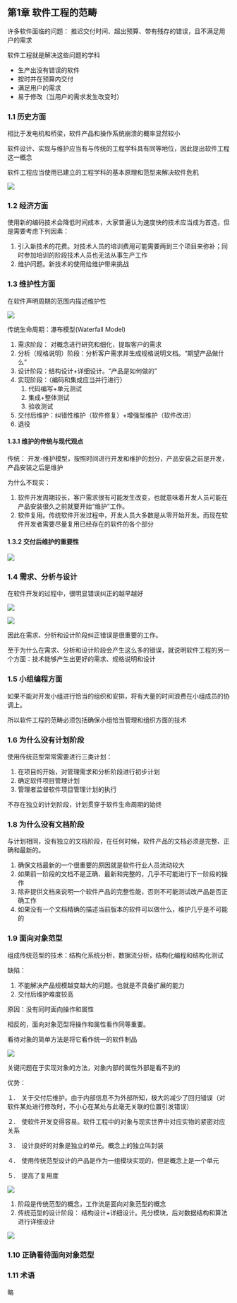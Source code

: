 ## 第1章  软件工程的范畴

许多软件面临的问题： 推迟交付时间、超出预算、带有残存的错误，且不满足用户的需求

软件工程就是解决这些问题的学科

- 生产出没有错误的软件
- 按时并在预算内交付
- 满足用户的需求
- 易于修改（当用户的需求发生改变时）

### 1.1 历史方面

相比于发电机和桥梁，软件产品和操作系统崩溃的概率显然较小

软件设计、实现与维护应当有与传统的工程学科具有同等地位，因此提出软件工程这一概念

软件工程应当使用已建立的工程学科的基本原理和范型来解决软件危机

![](E:\电子书\软件工程\面向对象和传统的方法笔记\img\1-1.png)

### 1.2  经济方面

   使用新的编码技术会降低时间成本，大家普遍认为速度快的技术应当成为首选，但是需要考虑下列因素：

1. 引入新技术的花费。对技术人员的培训费用可能需要两到三个项目来弥补；同时参加培训的阶段技术人员也无法从事生产工作
2. 维护问题。新技术的使用给维护带来挑战

### 1.3  维护性方面

在软件声明周期的范围内描述维护性

![](E:\电子书\软件工程\面向对象和传统的方法笔记\img\1-2.png)

传统生命周期：瀑布模型(Waterfall Model)

1. 需求阶段： 对概念进行研究和细化，提取客户的需求
2. 分析（规格说明）阶段：分析客户需求并生成规格说明文档。“期望产品做什么”
3. 设计阶段：结构设计+详细设计。“产品是如何做的”
4. 实现阶段：（编码和集成应当并行进行）
   1. 代码编写+单元测试
   2. 集成+整体测试
   3. 验收测试
5. 交付后维护：纠错性维护（软件修复）+增强型维护（软件改进）
6. 退役

#### 1.3.1  维护的传统与现代观点

传统： 开发-维护模型，按照时间进行开发和维护的划分，产品安装之前是开发，产品安装之后是维护

为什么不现实：

1. 软件开发周期较长，客户需求很有可能发生改变，也就意味着开发人员可能在产品安装很久之前就要开始“维护”工作。
2. 软件复用。传统软件开发过程中，开发人员大多数是从零开始开发。而现在软件开发者需要尽量复用已经存在的软件的各个部分

#### 1.3.2 交付后维护的重要性

![](E:\电子书\软件工程\面向对象和传统的方法笔记\img\1-3.png)

### 1.4  需求、分析与设计

在软件开发的过程中，很明显错误纠正的越早越好

![](E:\电子书\软件工程\面向对象和传统的方法笔记\img\1-4.png)

![](E:\电子书\软件工程\面向对象和传统的方法笔记\img\1-5.png)

因此在需求、分析和设计阶段纠正错误是很重要的工作。

至于为什么在需求、分析和设计阶段会产生这么多的错误，就说明软件工程的另一个方面：技术能够产生出更好的需求、规格说明和设计

### 1.5  小组编程方面

如果不能对开发小组进行恰当的组织和安排，将有大量的时间浪费在小组成员的协调上。

所以软件工程的范畴必须包括确保小组恰当管理和组织方面的技术

### 1.6  为什么没有计划阶段

使用传统范型常常需要进行三类计划：

1. 在项目的开始，对管理需求和分析阶段进行初步计划
2. 确定软件项目管理计划
3. 管理者监督软件项目管理计划的执行

不存在独立的计划阶段，计划贯穿于软件生命周期的始终

### 1.8 为什么没有文档阶段

与计划相同，没有独立的文档阶段，在任何时候，软件产品的文档必须是完整、正确和最新的。

1. 确保文档最新的一个很重要的原因就是软件行业人员流动较大
2. 如果前一阶段的文档不是正确、最新和完整的，几乎不可能进行下一阶段的操作
3. 除非提供文档来说明一个软件产品的完整性能，否则不可能测试改产品是否正确工作
4. 如果没有一个文档精确的描述当前版本的软件可以做什么，维护几乎是不可能的

### 1.9  面向对象范型

组成传统范型的技术：结构化系统分析，数据流分析，结构化编程和结构化测试

缺陷：

1. 不能解决产品规模越变越大的问题。也就是不具备扩展的能力
2. 交付后维护难度较高

原因：没有同时面向操作和属性

相反的，面向对象范型将操作和属性看作同等重要。

看待对象的简单方法是将它看作统一的软件制品

![](E:\电子书\软件工程\面向对象和传统的方法笔记\img\1-6.png)

关键问题在于实现对象的方法，对象内部的属性外部是看不到的

优势：

１.　关于交付后维护。由于内部信息不为外部所知，极大的减少了回归错误（对软件某处进行修改时，不小心在某处与此毫无关联的位置引发错误）

２.　使软件开发变得容易。软件工程中的对象与现实世界中对应实物的紧密对应关系

３.　设计良好的对象是独立的单元。概念上的独立叫封装

４.　使用传统范型设计的产品是作为一组模块实现的，但是概念上是一个单元

５.　提高了复用度

![](E:\电子书\软件工程\面向对象和传统的方法笔记\img\1-7.png)

1. 阶段是传统范型的概念，工作流是面向对象范型的概念
2. 传统范型的设计阶段： 结构设计+详细设计。先分模块，后对数据结构和算法进行详细设计

![](E:\电子书\软件工程\面向对象和传统的方法笔记\img\1-8.png)

### 1.10  正确看待面向对象范型

### 1.11 术语

略